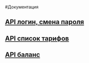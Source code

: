 #Документация


## [API логин, смена пароля](./motive_personal_area/registration/doc.md)
## [API список тарифов](./motive_personal_area/tariff/doc.md)
## [API баланс](motive_personal_area/balance/doc.md)
